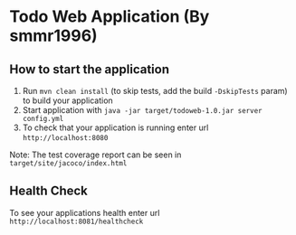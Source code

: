 # Todo Web Application (By smmr1996)

How to start the application
---

1. Run `mvn clean install` (to skip tests, add the build `-DskipTests` param) to build your application
1. Start application with `java -jar target/todoweb-1.0.jar server config.yml`
1. To check that your application is running enter url `http://localhost:8080`

Note: The test coverage report can be seen in `target/site/jacoco/index.html` 

Health Check
---

To see your applications health enter url `http://localhost:8081/healthcheck`
